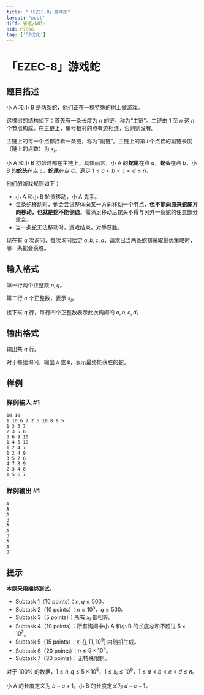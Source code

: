 ```yaml
---
title: "「EZEC-8」游戏蛇"
layout: "post"
diff: 省选/NOI-
pid: P7596
tag: ['O2优化']
---
```

# 「EZEC-8」游戏蛇
## 题目描述

小 A 和小 B 是两条蛇，他们正在一棵特殊的树上做游戏。

这棵树的结构如下：首先有一条长度为 $n$ 的链，称为“主链”。主链由 $1$ 至 $n$ 这 $n$ 个节点构成。在主链上，编号相邻的点有边相连，否则则没有。

主链上的每一个点都挂着一条链，称为“副链”。主链上的第 $i$ 个点挂的副链长度（链上的点数）为 $x_i$。

小 A 和小 B 初始时都在主链上，具体而言，小 A 的**蛇尾**在点 $a$，**蛇头**在点 $b$，小 B 的**蛇头**在点 $c$，**蛇尾**在点 $d$。满足 $1\le a<b<c<d\le n$。

他们的游戏规则如下：
- 小 A 和小 B 轮流移动，小 A 先手。
- 每条蛇移动时，他会尝试整体向某一方向移动一个节点，**但不能向原来蛇尾方向移动，也就是蛇不能倒退**。需满足移动后蛇头不得与另外一条蛇的任意部分重合。
- 当一条蛇无法移动时，游戏结束，对手获胜。

现在有 $q$ 次询问，每次询问给定 $a,b,c,d$，请求出当两条蛇都采取最优策略时，哪一条蛇会获胜。
## 输入格式

第一行两个正整数 $n,q$。

第二行 $n$ 个正整数，表示 $x_i$。

接下来 $q$ 行，每行四个正整数表示此次询问的 $a,b,c,d$。
## 输出格式

输出共 $q$ 行。

对于每组询问，输出 `A` 或 `B`，表示最终能获胜的蛇。
## 样例

### 样例输入 #1
```
10 10
1 10 6 2 2 5 10 8 9 5
1 3 5 7
2 3 5 6
3 6 9 10
1 4 5 10
1 2 4 7
1 2 4 9
3 5 7 8
4 7 8 9
2 3 4 8
1 5 6 7
```
### 样例输出 #1
```
A
A
A
B
A
A
B
A
A
B
```
## 提示

**本题采用捆绑测试。**

-  Subtask 1（10 points）：$n,q \le500$。
-  Subtask 2（10 points）：$n\le10^5$，$q\le500$。
-  Subtask 3（5 points）：所有 $x_i$ 都相等。
-  Subtask 4（10 points）：所有询问中小 A 和小 B 的长度总和不超过 $5\times10^7$。
-  Subtask 5（15 points）：$x_i$ 在 $[1,10^9]$ 内随机生成。
-  Subtask 6（20 points）：$n\le5\times10^3$。
-  Subtask 7（30 points）：无特殊限制。

对于 $100\%$ 的数据，$1\le n,q\le5\times10^5$，$1\le x_i\le10^9$，$1\le a<b<c<d\le n$。

小 A 的长度定义为 $b-a+1$，小 B 的长度定义为 $d-c+1$。
